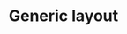 ---
title: "Generic layout"
description: Use this modular layout to help kickstart the design of you new app.
thumbnail: "collapsible-thumbnail.jpg"
packageName: rivet-layout
repo: https://github.iu.edu/UITS/rivet-layout
addOnTags:
  - Layout
---